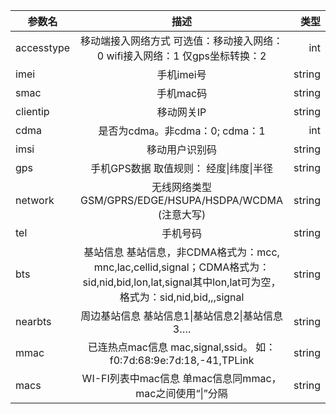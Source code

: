 | 参数名      | 描述      | 类型 |
| -----------|:---------:| -----:|
| accesstype     | 移动端接入网络方式 可选值：移动接入网络：0  wifi接入网络：1   仅gps坐标转换：2     | int |
| imei     | 手机imei号    | string |
| smac     | 手机mac码     | string |
| clientip     | 移动网关IP     | string |
| cdma     | 是否为cdma。非cdma：0; cdma：1      | int |
| imsi     | 移动用户识别码     | string |
| gps     | 手机GPS数据 取值规则： 经度\|纬度\|半径     | string |
| network     | 无线网络类型 GSM/GPRS/EDGE/HSUPA/HSDPA/WCDMA (注意大写)     | string |
| tel     | 手机号码     | string |
| bts     | 基站信息 基站信息，非CDMA格式为：mcc, mnc,lac,cellid,signal；CDMA格式为：sid,nid,bid,lon,lat,signal其中lon,lat可为空，格式为：sid,nid,bid,,,signal     | string |
| nearbts     | 周边基站信息 基站信息1\|基站信息2\|基站信息3….     | string |
| mmac     | 已连热点mac信息 mac,signal,ssid。 如：f0:7d:68:9e:7d:18,-41,TPLink     | string |
| macs     | WI-FI列表中mac信息 单mac信息同mmac，mac之间使用“\|”分隔     | string |


	

	
	
